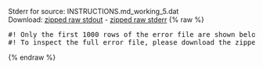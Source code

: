 Stderr for source:  INSTRUCTIONS.md_working_5.dat   
Download: [zipped raw stdout](INSTRUCTIONS.md_working_5.dat.plumed.stdout.txt.zip) - [zipped raw stderr](INSTRUCTIONS.md_working_5.dat.plumed.stderr.txt.zip) 
{% raw %}
<pre>
#! Only the first 1000 rows of the error file are shown below
#! To inspect the full error file, please download the zipped raw stderr file above
</pre>
{% endraw %}
